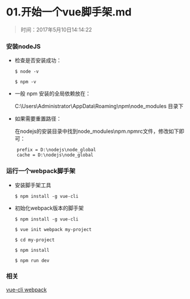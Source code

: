 # 01.开始一个vue脚手架.md

>时间：2017年5月10日14:14:22

### 安装nodeJS

- 检查是否安装成功：

  ```$ node -v```

  ```$ npm -v```

- 一般 npm 安装的全局依赖放在：

    C:\Users\Administrator\AppData\Roaming\npm\node_modules 目录下

- 如果需要重置路径：

    在nodejs的安装目录中找到node_modules\npm\.npmrc文件，修改如下即可：
```
    prefix = D:\nodejs\node_global
    cache = D:\nodejs\node_global
```

### 运行一个webpack脚手架

- 安装脚手架工具

  ```$ npm install -g vue-cli```

- 初始化webpack版本的脚手架

    ```$ npm install -g vue-cli```

    ```$ vue init webpack my-project```

    ```$ cd my-project```

    ```$ npm install```

    ```$ npm run dev```

### 相关

[vue-cli webpack](https://github.com/vuejs-templates/webpack)
























